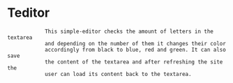 # Teditor
 
                This simple-editor checks the amount of letters in the textarea
                and depending on the number of them it changes their color
                accordingly from black to blue, red and green. It can also save
                the content of the textarea and after refreshing the site the
                user can load its content back to the textarea.        
